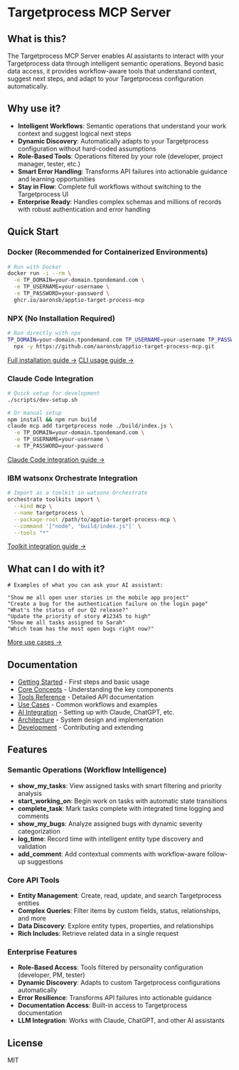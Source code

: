 # Targetprocess MCP Server

## What is this?

The Targetprocess MCP Server enables AI assistants to interact with your Targetprocess data through intelligent semantic operations. Beyond basic data access, it provides workflow-aware tools that understand context, suggest next steps, and adapt to your Targetprocess configuration automatically.

## Why use it?

- **Intelligent Workflows**: Semantic operations that understand your work context and suggest logical next steps
- **Dynamic Discovery**: Automatically adapts to your Targetprocess configuration without hard-coded assumptions
- **Role-Based Tools**: Operations filtered by your role (developer, project manager, tester, etc.)
- **Smart Error Handling**: Transforms API failures into actionable guidance and learning opportunities
- **Stay in Flow**: Complete full workflows without switching to the Targetprocess UI
- **Enterprise Ready**: Handles complex schemas and millions of records with robust authentication and error handling

## Quick Start

### Docker (Recommended for Containerized Environments)

```bash
# Run with Docker
docker run -i --rm \
  -e TP_DOMAIN=your-domain.tpondemand.com \
  -e TP_USERNAME=your-username \
  -e TP_PASSWORD=your-password \
  ghcr.io/aaronsb/apptio-target-process-mcp
```

### NPX (No Installation Required)

```bash
# Run directly with npx
TP_DOMAIN=your-domain.tpondemand.com TP_USERNAME=your-username TP_PASSWORD=your-password \
  npx -y https://github.com/aaronsb/apptio-target-process-mcp.git
```

[Full installation guide →](docs/integration/installation.md)
[CLI usage guide →](docs/integration/cli-usage.md)

### Claude Code Integration

```bash
# Quick setup for development
./scripts/dev-setup.sh

# Or manual setup
npm install && npm run build
claude mcp add targetprocess node ./build/index.js \
  -e TP_DOMAIN=your-domain.tpondemand.com \
  -e TP_USERNAME=your-username \
  -e TP_PASSWORD=your-password
```

[Claude Code integration guide →](docs/integration/claude-code.md)

### IBM watsonx Orchestrate Integration

```bash
# Import as a toolkit in watsonx Orchestrate
orchestrate toolkits import \
  --kind mcp \
  --name targetprocess \
  --package-root /path/to/apptio-target-process-mcp \
  --command '["node", "build/index.js"]' \
  --tools "*"
```

[Toolkit integration guide →](docs/integration/toolkit-integration.md)

## What can I do with it?

```
# Examples of what you can ask your AI assistant:

"Show me all open user stories in the mobile app project"
"Create a bug for the authentication failure on the login page"
"What's the status of our Q2 release?"
"Update the priority of story #12345 to high"
"Show me all tasks assigned to Sarah"
"Which team has the most open bugs right now?"
```

[More use cases →](docs/use-cases/README.md)

## Documentation

- [Getting Started](docs/getting-started.md) - First steps and basic usage
- [Core Concepts](docs/core-concepts.md) - Understanding the key components
- [Tools Reference](docs/tools/README.md) - Detailed API documentation
- [Use Cases](docs/use-cases/README.md) - Common workflows and examples
- [AI Integration](docs/integration/README.md) - Setting up with Claude, ChatGPT, etc.
- [Architecture](docs/architecture/README.md) - System design and implementation
- [Development](docs/development/README.md) - Contributing and extending

## Features

### Semantic Operations (Workflow Intelligence)
- **show_my_tasks**: View assigned tasks with smart filtering and priority analysis
- **start_working_on**: Begin work on tasks with automatic state transitions
- **complete_task**: Mark tasks complete with integrated time logging and comments
- **show_my_bugs**: Analyze assigned bugs with dynamic severity categorization
- **log_time**: Record time with intelligent entity type discovery and validation
- **add_comment**: Add contextual comments with workflow-aware follow-up suggestions

### Core API Tools
- **Entity Management**: Create, read, update, and search Targetprocess entities
- **Complex Queries**: Filter items by custom fields, status, relationships, and more
- **Data Discovery**: Explore entity types, properties, and relationships
- **Rich Includes**: Retrieve related data in a single request

### Enterprise Features
- **Role-Based Access**: Tools filtered by personality configuration (developer, PM, tester)
- **Dynamic Discovery**: Adapts to custom Targetprocess configurations automatically
- **Error Resilience**: Transforms API failures into actionable guidance
- **Documentation Access**: Built-in access to Targetprocess documentation
- **LLM Integration**: Works with Claude, ChatGPT, and other AI assistants

## License

MIT